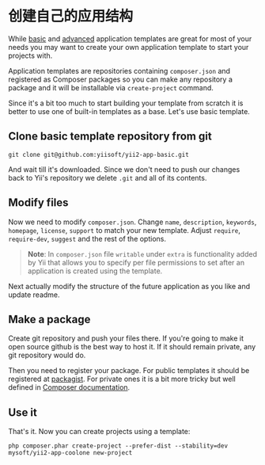 创建自己的应用结构
=======================================

While [basic](apps-basic.md) and [advanced](apps-advanced.md) application templates are great for most of your needs
you may want to create your own application template to start your projects with.

Application templates are repositories containing `composer.json` and registered as Composer packages so you can make
any repository a package and it will be installable via `create-project` command.

Since it's a bit too much to start building your template from scratch it is better to use one of built-in templates
as a base. Let's use basic template.

Clone basic template repository from git
----------------------------------------

```
git clone git@github.com:yiisoft/yii2-app-basic.git
```

And wait till it's downloaded. Since we don't need to push our changes back to Yii's repository we delete `.git` and all
of its contents.

Modify files
------------

Now we need to modify `composer.json`. Change `name`, `description`, `keywords`, `homepage`, `license`, `support`
to match your new template. Adjust `require`, `require-dev`, `suggest` and the rest of the options.

> **Note**: In `composer.json` file `writable` under `extra` is functionality added by Yii that allows you to specify
> per file permissions to set after an application is created using the template.

Next actually modify the structure of the future application as you like and update readme.


Make a package
--------------

Create git repository and push your files there. If you're going to make it open source github is the best way to host it.
If it should remain private, any git repository would do.

Then you need to register your package. For public templates it should be registered at [packagist](https://packagist.org/).
For private ones it is a bit more tricky but well defined in
[Composer documentation](https://getcomposer.org/doc/05-repositories.md#hosting-your-own).

Use it
------

That's it. Now you can create projects using a template:

```
php composer.phar create-project --prefer-dist --stability=dev mysoft/yii2-app-coolone new-project
```

